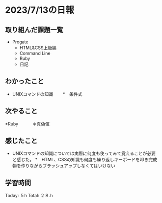 # 2023/7/13の日報
## 取り組んだ課題一覧
* Progate
   * HTML&CSS上級編
   * Command Line
   * Ruby
   * 日記
## わかったこと
 * UNIXコマンドの知識
　　*　条件式
## 次やること
*Ruby　
　　＊真偽値
## 感じたこと
* UNIXコマンドの知識については実際に何度も使ってみて覚えることが必要と感じた。
*　HTML、CSSの知識も何度も繰り返しキーボードを叩き完成物を作りながらブラッシュアップしなくてはいけない
  
## 学習時間
Today: ５h
Total: ２８.h
